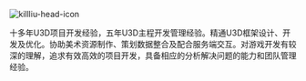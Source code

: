 ![killliu-head-icon](head.webp)


十多年U3D项目开发经验，五年U3D主程开发管理经验。精通U3D框架设计、开发及优化。协助美术资源制作、策划数据整合及配合服务端交互。对游戏开发有较深的理解，追求有效高效的项目开发，具备相应的分析解决问题的能力和团队管理经验。
